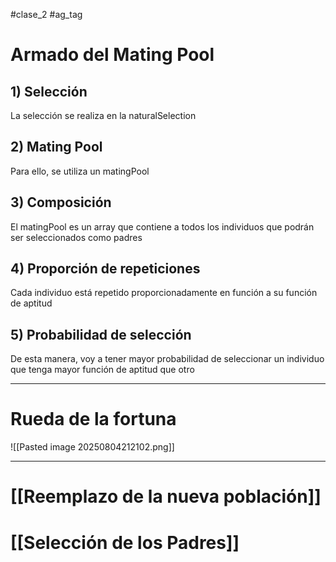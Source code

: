 #clase_2 #ag_tag 

# Armado del Mating Pool

## 1) Selección
La selección se realiza en la naturalSelection
## 2) Mating Pool
Para ello, se utiliza un matingPool
## 3) Composición
El matingPool es un array que contiene a todos los individuos que podrán ser seleccionados como padres
## 4) Proporción de repeticiones
Cada individuo está repetido proporcionadamente en función a su función de aptitud
## 5) Probabilidad de selección
De esta manera, voy a tener mayor probabilidad de seleccionar un individuo que tenga mayor función de aptitud que otro

---
# Rueda de la fortuna
![[Pasted image 20250804212102.png]]

---

# [[Reemplazo de la nueva población]]

# [[Selección de los Padres]]